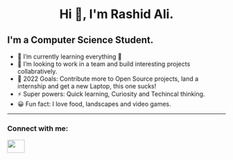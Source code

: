 <h1 align="center">Hi 👋, I'm Rashid Ali.

## I'm a Computer Science Student.

- 🌱 I’m currently learning everything 🤣
- 👯 I’m looking to work in a team and build interesting projects collabratively.
- 🥅 2022 Goals: Contribute more to Open Source projects, land a internship and get a new Laptop, this one sucks!
- ⚡ Super powers: Quick learning, Curiosity and Techincal thinking.
- 😀 Fun fact: I love food, landscapes and video games.


---
<h3 align="left">Connect with me:</h3>
<p align="left">

<a href="https://www.linkedin.com/in/rashid-ali-a29708194" target="blank"><img align="center" src="https://cdn.jsdelivr.net/npm/simple-icons@3.0.1/icons/linkedin.svg" height="30" width="40" /></a>
</p>

<br />
